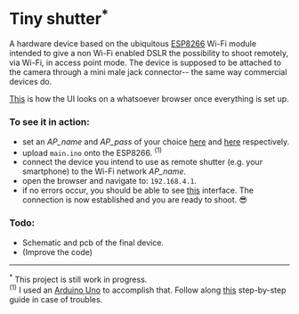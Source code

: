 # Tiny shutter<sup>*</sup>

A hardware device based on the ubiquitous [ESP8266](http://esp8266.net) Wi-Fi module intended to give a 
non Wi-Fi enabled DSLR the possibility to shoot remotely, via Wi-Fi,  in access point mode.
The device is supposed to be attached to the camera through a mini male jack connector-- the same way commercial devices do.

[This](https://fu0x11.github.io/tiny-shutter/) is how the UI looks on a whatsoever browser once everything is set up.


### To see it in action:
* set an *AP_name* and *AP_pass* of your choice [here](https://github.com/fu0x11/tiny-shutter/blob/master/main.ino#L143) and [here](https://github.com/fu0x11/tiny-shutter/blob/master/main.ino#L144) respectively.
* upload `main.ino` onto the ESP8266. <sup>(1)</sup>
* connect the device you intend to use as remote shutter (e.g. your smartphone) to the Wi-Fi network *AP_name*.
* open the browser and navigate to: `192.168.4.1`.
* if no errors occur, you should be able to see [this](https://fu0x11.github.io/tiny-shutter/) interface. The connection is now established and you are ready to shoot. :sunglasses:

### Todo:
* Schematic and pcb of the final device.
* (Improve the code)



---------
<sup>*</sup> This project is still work in progress.<br>
<sup>(1)</sup> I used an [Arduino Uno](https://www.arduino.cc/en/main/ArduinoBoardUno) to accomplish that. Follow along [this](https://www.youtube.com/watch?v=P_ecAFpUADU) step-by-step guide in case of troubles.
